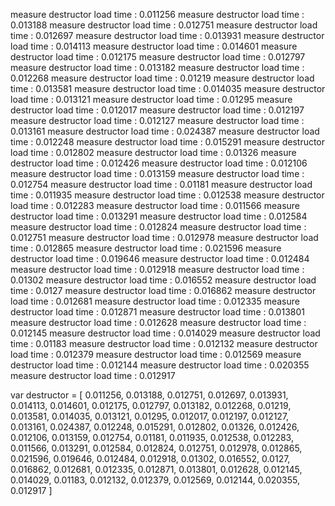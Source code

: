 measure destructor load time :  0.011256
measure destructor load time :  0.013188
measure destructor load time :  0.012751
measure destructor load time :  0.012697
measure destructor load time :  0.013931
measure destructor load time :  0.014113
measure destructor load time :  0.014601
measure destructor load time :  0.012175
measure destructor load time :  0.012797
measure destructor load time :  0.013182
measure destructor load time :  0.012268
measure destructor load time :  0.01219
measure destructor load time :  0.013581
measure destructor load time :  0.014035
measure destructor load time :  0.013121
measure destructor load time :  0.01295
measure destructor load time :  0.012017
measure destructor load time :  0.012197
measure destructor load time :  0.012127
measure destructor load time :  0.013161
measure destructor load time :  0.024387
measure destructor load time :  0.012248
measure destructor load time :  0.015291
measure destructor load time :  0.012802
measure destructor load time :  0.01326
measure destructor load time :  0.012426
measure destructor load time :  0.012106
measure destructor load time :  0.013159
measure destructor load time :  0.012754
measure destructor load time :  0.01181
measure destructor load time :  0.011935
measure destructor load time :  0.012538
measure destructor load time :  0.012283
measure destructor load time :  0.011566
measure destructor load time :  0.013291
measure destructor load time :  0.012584
measure destructor load time :  0.012824
measure destructor load time :  0.012751
measure destructor load time :  0.012978
measure destructor load time :  0.012865
measure destructor load time :  0.021596
measure destructor load time :  0.019646
measure destructor load time :  0.012484
measure destructor load time :  0.012918
measure destructor load time :  0.01302
measure destructor load time :  0.016552
measure destructor load time :  0.0127
measure destructor load time :  0.016862
measure destructor load time :  0.012681
measure destructor load time :  0.012335
measure destructor load time :  0.012871
measure destructor load time :  0.013801
measure destructor load time :  0.012628
measure destructor load time :  0.012145
measure destructor load time :  0.014029
measure destructor load time :  0.01183
measure destructor load time :  0.012132
measure destructor load time :  0.012379
measure destructor load time :  0.012569
measure destructor load time :  0.012144
measure destructor load time :  0.020355
measure destructor load time :  0.012917

var destructor = [
    0.011256,
    0.013188,
    0.012751,
    0.012697,
    0.013931,
    0.014113,
    0.014601,
    0.012175,
    0.012797,
    0.013182,
    0.012268,
    0.01219,
    0.013581,
    0.014035,
    0.013121,
    0.01295,
    0.012017,
    0.012197,
    0.012127,
    0.013161,
    0.024387,
    0.012248,
    0.015291,
    0.012802,
    0.01326,
    0.012426,
    0.012106,
    0.013159,
    0.012754,
    0.01181,
    0.011935,
    0.012538,
    0.012283,
    0.011566,
    0.013291,
    0.012584,
    0.012824,
    0.012751,
    0.012978,
    0.012865,
    0.021596,
    0.019646,
    0.012484,
    0.012918,
    0.01302,
    0.016552,
    0.0127,
    0.016862,
    0.012681,
    0.012335,
    0.012871,
    0.013801,
    0.012628,
    0.012145,
    0.014029,
    0.01183,
    0.012132,
    0.012379,
    0.012569,
    0.012144,
    0.020355,
    0.012917
]